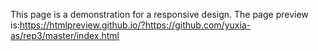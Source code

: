 This page is a demonstration for a responsive design. The page preview is:https://htmlpreview.github.io/?https://github.com/yuxia-as/rep3/master/index.html
